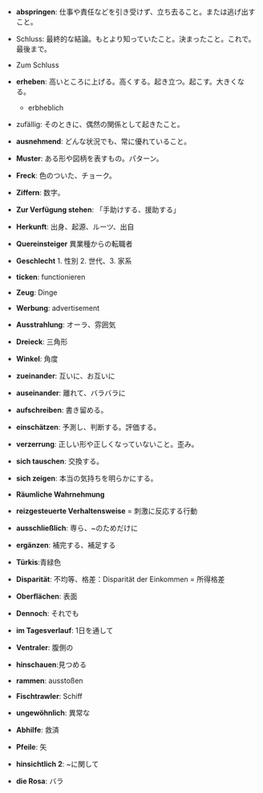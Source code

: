 - **abspringen**: 仕事や責任などを引き受けず、立ち去ること。または逃げ出すこと。
- Schluss: 最終的な結論。もとより知っていたこと。決まったこと。これで。最後まで。
- Zum Schluss
- **erheben**: 高いところに上げる。高くする。起き立つ。起こす。大きくなる。
    * erbheblich
- zufällig: そのときに、偶然の関係として起きたこと。

- **ausnehmend**: どんな状況でも、常に優れていること。
- **Muster**: ある形や図柄を表すもの。パターン。
- **Freck**: 色のついた、チョーク。
* **Ziffern**: 数字。
* **Zur Verfügung stehen**: 「手助けする、援助する」
* **Herkunft**:  出身、起源、ルーツ、出自
* **Quereinsteiger**  異業種からの転職者
* **Geschlecht** 1. 性別 2. 世代、3. 家系
* **ticken**: functionieren
* **Zeug**: Dinge
* **Werbung**: advertisement
* **Ausstrahlung**: オーラ、雰囲気
* **Dreieck**: 三角形
* **Winkel**: 角度
* **zueinander**: 互いに、お互いに
* **auseinander**: 離れて、バラバラに
* **aufschreiben**: 書き留める。

* **einschätzen**: 予測し、判断する。評価する。

* **verzerrung**: 正しい形や正しくなっていないこと。歪み。

* **sich tauschen**: 交換する。

* **sich zeigen**: 本当の気持ちを明らかにする。
* **Räumliche Wahrnehmung**
* **reizgesteuerte Verhaltensweise** = 刺激に反応する行動

* **ausschließlich**: 専ら、~のためだけに
* **ergänzen**: 補完する、補足する

* **Türkis**:青緑色

* **Disparität**:  不均等、格差：Disparität der Einkommen = 所得格差
* **Oberflächen**: 表面
* **Dennoch**: それでも
* **im Tagesverlauf**: 1日を通して

* **Ventraler**: 腹側の

* **hinschauen**:見つめる
* **rammen**: ausstoßen
* **Fischtrawler**: Schiff

* **ungewöhnlich**: 異常な
* **Abhilfe**: 救済
* **Pfeile**:  矢

* **hinsichtlich 2**: ~に関して
* **die Rosa**: バラ